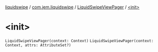 [liquidswipe](../../index.md) / [com.jem.liquidswipe](../index.md) / [LiquidSwipeViewPager](index.md) / [&lt;init&gt;](./-init-.md)

# &lt;init&gt;

`LiquidSwipeViewPager(context: Context)`
`LiquidSwipeViewPager(context: Context, attrs: AttributeSet?)`